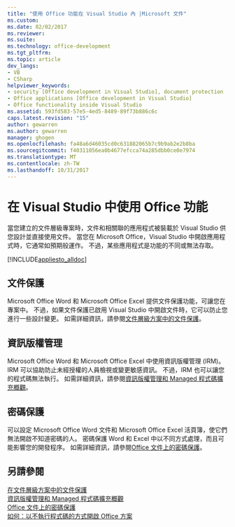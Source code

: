 ```yaml
---
title: "使用 Office 功能在 Visual Studio 內 |Microsoft 文件"
ms.custom: 
ms.date: 02/02/2017
ms.reviewer: 
ms.suite: 
ms.technology: office-development
ms.tgt_pltfrm: 
ms.topic: article
dev_langs:
- VB
- CSharp
helpviewer_keywords:
- security [Office development in Visual Studio], document protection
- Office applications [Office development in Visual Studio]
- Office functionality inside Visual Studio
ms.assetid: 593fd583-57e5-4ed5-8489-89f73b886c6c
caps.latest.revision: "15"
author: gewarren
ms.author: gewarren
manager: ghogen
ms.openlocfilehash: fa48a6d46035cd0c631882065b7c9b9ab2e2b8ba
ms.sourcegitcommit: f40311056ea0b4677efcca74a285dbb0ce0e7974
ms.translationtype: MT
ms.contentlocale: zh-TW
ms.lasthandoff: 10/31/2017
---
```

# <a name="using-office-functionality-inside-of-visual-studio"></a>在 Visual Studio 中使用 Office 功能
  當您建立的文件層級專案時，文件和相關聯的應用程式被裝載於 Visual Studio 供您設計並直接使用文件。 當您在 Microsoft Office，Visual Studio 中開啟應用程式時，它通常如預期般運作。 不過，某些應用程式是功能的不同或無法存取。  
  
 [!INCLUDE[appliesto_alldoc](../vsto/includes/appliesto-alldoc-md.md)]  
  
## <a name="document-protection"></a>文件保護  
 Microsoft Office Word 和 Microsoft Office Excel 提供文件保護功能，可讓您在專案中。 不過，如果文件保護已啟用 Visual Studio 中開啟文件時，它可以防止您進行一些設計變更。 如需詳細資訊，請參閱[文件層級方案中的文件保護](../vsto/document-protection-in-document-level-solutions.md)。  
  
## <a name="information-rights-management"></a>資訊版權管理  
 Microsoft Office Word 和 Microsoft Office Excel 中使用資訊版權管理 (IRM)。 IRM 可以協助防止未經授權的人員檢視或變更敏感資訊。 不過，IRM 也可以讓您的程式碼無法執行。 如需詳細資訊，請參閱[資訊版權管理和 Managed 程式碼擴充概觀](../vsto/information-rights-management-and-managed-code-extensions-overview.md)。  
  
## <a name="password-protection"></a>密碼保護  
 可以設定 Microsoft Office Word 文件和 Microsoft Office Excel 活頁簿，使它們無法開啟不知道密碼的人。 密碼保護 Word 和 Excel 中以不同方式處理，而且可能影響您的開發程序。 如需詳細資訊，請參閱[Office 文件上的密碼保護](../vsto/password-protection-on-office-documents.md)。  
  
## <a name="see-also"></a>另請參閱  
 [在文件層級方案中的文件保護](../vsto/document-protection-in-document-level-solutions.md)   
 [資訊版權管理和 Managed 程式碼擴充概觀](../vsto/information-rights-management-and-managed-code-extensions-overview.md)   
 [Office 文件上的密碼保護](../vsto/password-protection-on-office-documents.md)   
 [如何：以不執行程式碼的方式開啟 Office 方案](../vsto/how-to-open-office-solutions-without-running-code.md)  
  
  